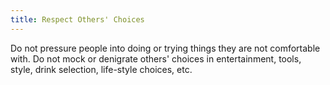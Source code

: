 ```yaml
---
title: Respect Others' Choices
---
```

Do not pressure people into doing or trying things they are not comfortable
with. Do not mock or denigrate others' choices in entertainment, tools, style,
drink selection, life-style choices, etc.
